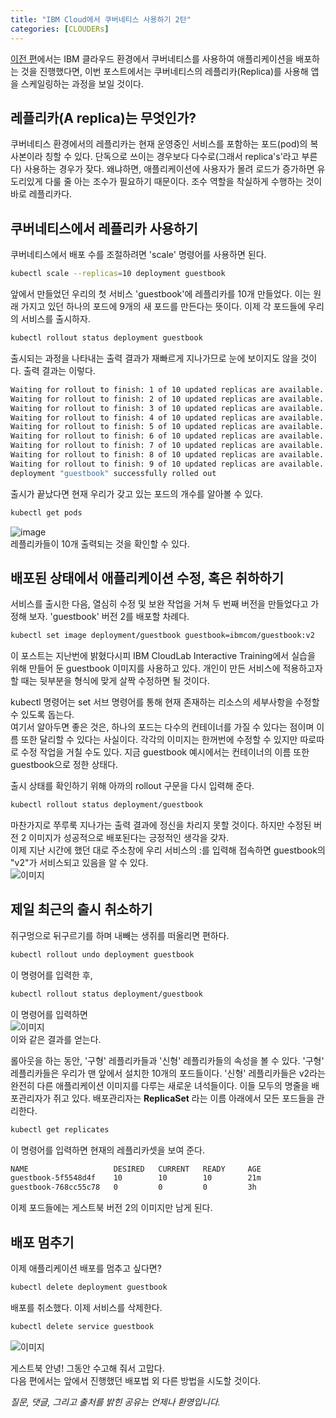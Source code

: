 ```yaml
---
title: "IBM Cloud에서 쿠버네티스 사용하기 2탄"
categories: [CLOUDERs]
---
```


[이전 편](https://gottgam.github.io/clouders/ibm-cloud-k8s-deploying/)에서는 IBM 클라우드 환경에서 쿠버네티스를 사용하여 애플리케이션을 배포하는 것을 진행했다면, 이번 포스트에서는 쿠버네티스의 레플리카(Replica)를 사용해 앱을 스케일링하는 과정을 보일 것이다.    

## 레플리카(A replica)는 무엇인가?  
쿠버네티스 환경에서의 레플리카는 현재 운영중인 서비스를 포함하는 포드(pod)의 복사본이라 칭할 수 있다. 단독으로 쓰이는 경우보다 다수로(그래서 replica's'라고 부른다) 사용하는 경우가 잦다. 왜냐하면, 애플리케이션에 사용자가 몰려 로드가 증가하면 유도리있게 다룰 줄 아는 조수가 필요하기 때문이다. 조수 역할을 착실하게 수행하는 것이 바로 레플리카다.    

## 쿠버네티스에서 레플리카 사용하기  
쿠버네티스에서 배포 수를 조절하려면 'scale' 명령어를 사용하면 된다.  

```bash
kubectl scale --replicas=10 deployment guestbook
```    

앞에서 만들었던 우리의 첫 서비스 'guestbook'에 레플리카를 10개 만들었다. 이는 원래 가지고 있던 하나의 포드에 9개의 새 포드를 만든다는 뜻이다. 이제 각 포드들에 우리의 서비스를 출시하자.  
```bash
kubectl rollout status deployment guestbook
```    

출시되는 과정을 나타내는 출력 결과가 재빠르게 지나가므로 눈에 보이지도 않을 것이다. 출력 결과는 이렇다.  
```bash
Waiting for rollout to finish: 1 of 10 updated replicas are available...
Waiting for rollout to finish: 2 of 10 updated replicas are available...
Waiting for rollout to finish: 3 of 10 updated replicas are available...
Waiting for rollout to finish: 4 of 10 updated replicas are available...
Waiting for rollout to finish: 5 of 10 updated replicas are available...
Waiting for rollout to finish: 6 of 10 updated replicas are available...
Waiting for rollout to finish: 7 of 10 updated replicas are available...
Waiting for rollout to finish: 8 of 10 updated replicas are available...
Waiting for rollout to finish: 9 of 10 updated replicas are available...
deployment "guestbook" successfully rolled out
```  
  
출시가 끝났다면 현재 우리가 갖고 있는 포드의 개수를 알아볼 수 있다.  
```bash
kubectl get pods
```
![image](https://user-images.githubusercontent.com/50163676/93704982-5fb8e980-fb54-11ea-807c-99ef81da380c.png "포드들의 목록 출력")  
레플리카들이 10개 출력되는 것을 확인할 수 있다.    

## 배포된 상태에서 애플리케이션 수정, 혹은 취하하기  
서비스를 출시한 다음, 열심히 수정 및 보완 작업을 거쳐 두 번째 버전을 만들었다고 가정해 보자. 'guestbook' 버전 2를 배포할 차례다.
```bash
kubectl set image deployment/guestbook guestbook=ibmcom/guestbook:v2
```  
이 포스트는 지난번에 밝혔다시피 IBM CloudLab Interactive Training에서 실습을 위해 만들어 둔 guestbook 이미지를 사용하고 있다. 개인이 만든 서비스에 적용하고자 할 때는 뒷부분을 형식에 맞게 살짝 수정하면 될 것이다.    

kubectl 명령어는 set 서브 명령어를 통해 현재 존재하는 리소스의 세부사항을 수정할 수 있도록 돕는다.  
여기서 알아두면 좋은 것은, 하나의 포드는 다수의 컨테이너를 가질 수 있다는 점이며 이름 또한 달리할 수 있다는 사실이다. 각각의 이미지는 한꺼번에 수정할 수 있지만 따로따로 수정 작업을 거칠 수도 있다. 지금 guestbook 예시에서는 컨테이너의 이름 또한 guestbook으로 정한 상태다.    

출시 상태를 확인하기 위해 아까의 rollout 구문을 다시 입력해 준다.  
```bash
kubectl rollout status deployment/guestbook
```  
마찬가지로 쭈루룩 지나가는 출력 결과에 정신을 차리지 못할 것이다. 하지만 수정된 버전 2 이미지가 성공적으로 배포된다는 긍정적인 생각을 갖자.  
이제 지난 시간에 했던 대로 주소창에 우리 서비스의 <public-IP>:<nodeport>를 입력해 접속하면 guestbook의 "v2"가 서비스되고 있음을 알 수 있다.  
![이미지](https://user-images.githubusercontent.com/50163676/93705140-d7d3df00-fb55-11ea-8c23-b65cd99768c6.png "게스트북 버전 2")    

## 제일 최근의 출시 취소하기  
쥐구멍으로 뒤구르기를 하며 내빼는 생쥐를 떠올리면 편하다.  
```bash
kubectl rollout undo deployment guestbook
```  
이 명령어를 입력한 후,  
```bash
kubectl rollout status deployment/guestbook
```  
이 명령어를 입력하면  
![이미지](https://user-images.githubusercontent.com/50163676/93705354-7ad92880-fb57-11ea-9ed2-bcbfa81b1184.png "rollback 취소 결과")  
이와 같은 결과를 얻는다.    

롤아웃을 하는 동안, '구형' 레플리카들과 '신형' 레플리카들의 속성을 볼 수 있다. '구형' 레플리카들은 우리가 맨 앞에서 설치한 10개의 포드들이다. '신형' 레플리카들은 v2라는 완전히 다른 애플리케이션 이미지를 다루는 새로운 녀석들이다. 이들 모두의 명줄을 배포관리자가 쥐고 있다. 배포관리자는 __ReplicaSet__ 라는 이름 아래에서 모든 포드들을 관리한다.  
```bash
kubectl get replicates
```  
이 명령어를 입력하면 현재의 레플리카셋을 보여 준다.  
```bash
NAME                   DESIRED   CURRENT   READY     AGE
guestbook-5f5548d4f    10        10        10        21m
guestbook-768cc55c78   0         0         0         3h
```  
  
이제 포드들에는 게스트북 버전 2의 이미지만 남게 된다.    

## 배포 멈추기  
이제 애플리케이션 배포를 멈추고 싶다면?  
```bash
kubectl delete deployment guestbook
```  
배포를 취소했다. 이제 서비스를 삭제한다.  
```bash
kubectl delete service guestbook
```  
![이미지](https://user-images.githubusercontent.com/50163676/93705152-e4583780-fb55-11ea-93b0-597a19664f29.png "안녕~")    

게스트북 안녕! 그동안 수고해 줘서 고맙다.  
다음 편에서는 앞에서 진행했던 배포법 외 다른 방법을 시도할 것이다.    

*질문, 댓글, 그리고 출처를 밝힌 공유는 언제나 환영입니다.*